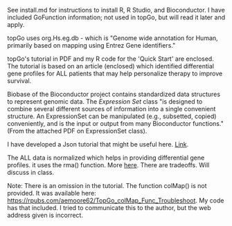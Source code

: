See install.md for instructions to install R, R Studio, and Bioconductor. 
I have included GoFunction information; not used in topGo, but will read it later and apply.

topGo uses org.Hs.eg.db - which is "Genome wide annotation for Human, primarily based on mapping using Entrez Gene identifiers."

topGo's tutorial in PDF and my R code for the 'Quick Start' are enclosed. The tutorial is based on an article (enclosed) which identified differential gene profiles for ALL patients that may help personalize therapy to improve survival. 

Biobase of the Bioconductor project contains standardized data structures to represent genomic data. The *Expression Set* class "is designed to combine several different sources of information into a single convenient structure. An ExpressionSet can be manipulated (e.g., subsetted, copied) conveniently, and is the input or output from many Bioconductor functions." (From the attached PDF on ExpressionSet class). 

I have developed a Json tutorial that might be useful here. [Link](https://github.com/shankar4/Functional-Genomics/blob/master/bioistar%20handbook/JSONTutorial.R).

The ALL data is normalized which helps in providing differential gene profiles. it uses the rma() function. More [here](http://felixfan.github.io/RMA-Normalization-Microarray/). There are tradeoffs. Will discuss in class. 

Note: There is an omission in the tutorial. The function colMap() is not provided. It was available here: https://rpubs.com/aemoore62/TopGo_colMap_Func_Troubleshoot. My code has that included. I tried to communicate this to the author, but the web address given is incorrect. 
